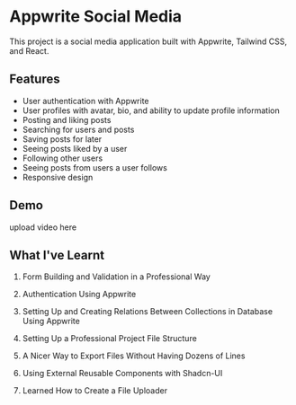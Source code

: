 # Appwrite Social Media

This project is a social media application built with Appwrite, Tailwind CSS,
and React.

## Features

- User authentication with Appwrite
- User profiles with avatar, bio, and ability to update profile information
- Posting and liking posts
- Searching for users and posts
- Saving posts for later
- Seeing posts liked by a user
- Following other users
- Seeing posts from users a user follows
- Responsive design

## Demo

upload video here

## What I've Learnt

1. Form Building and Validation in a Professional Way
2. Authentication Using Appwrite

3. Setting Up and Creating Relations Between Collections in Database Using
   Appwrite

4. Setting Up a Professional Project File Structure

5. A Nicer Way to Export Files Without Having Dozens of Lines

6. Using External Reusable Components with Shadcn-UI

7. Learned How to Create a File Uploader

